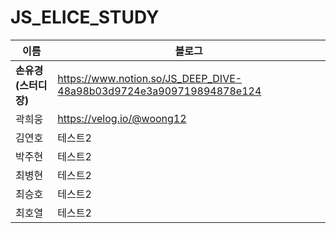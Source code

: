# JS_ELICE_STUDY
|**이름**|**블로그**|
|----------------|-----------------------|
|**손유경(스터디장)**|https://www.notion.so/JS_DEEP_DIVE-48a98b03d9724e3a909719894878e124|
|곽희웅|https://velog.io/@woong12|
|김연호|테스트2|
|박주현|테스트2|
|최병현|테스트2|
|최승호|테스트2|
|최호열|테스트2|
